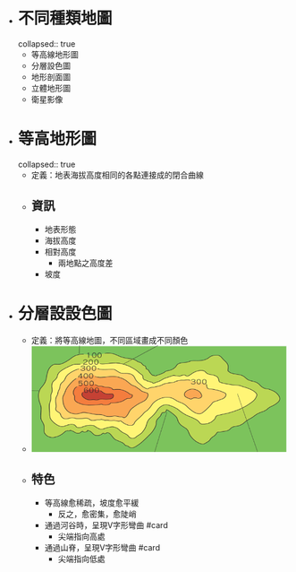 - # 不同種類地圖
  collapsed:: true
	- 等高線地形圖
	- 分層設色圖
	- 地形剖面圖
	- 立體地形圖
	- 衛星影像
- # 等高地形圖
  collapsed:: true
	- 定義：地表海拔高度相同的各點連接成的閉合曲線
	- ## 資訊
		- 地表形態
		- 海拔高度
		- 相對高度
			- 兩地點之高度差
		- 坡度
- # 分層設設色圖
	- 定義：將等高線地圖，不同區域畫成不同顏色
	- ![image.png](../assets/image_1656986294024_0.png)
	- ## 特色
		- 等高線愈稀疏，坡度愈平緩
			- 反之，愈密集，愈陡峭
		- 通過河谷時，呈現V字形彎曲 #card
			- 尖端指向高處
		- 通過山脊，呈現V字形彎曲 #card
			- 尖端指向低處